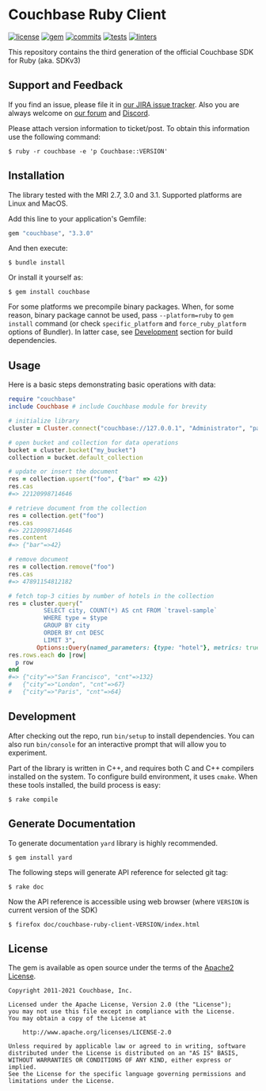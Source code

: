 # Couchbase Ruby Client

[![license](https://img.shields.io/github/license/couchbase/couchbase-ruby-client?color=brightgreen)](https://opensource.org/licenses/Apache-2.0)
[![gem](https://img.shields.io/gem/v/couchbase?color=brightgreen)](https://rubygems.org/gems/couchbase)
[![commits](https://img.shields.io/github/commits-since/couchbase/couchbase-ruby-client/latest?color=brightgreen)](https://github.com/couchbase/couchbase-ruby-client/commits/master)
[![tests](https://img.shields.io/github/workflow/status/couchbase/couchbase-ruby-client/tests?label=tests)](https://github.com/couchbase/couchbase-ruby-client/actions?query=workflow%3Atests)
[![linters](https://img.shields.io/github/workflow/status/couchbase/couchbase-ruby-client/linters?label=linters)](https://github.com/couchbase/couchbase-ruby-client/actions?query=workflow%3Alinters)

This repository contains the third generation of the official Couchbase SDK for Ruby (aka. SDKv3)

## Support and Feedback

If you find an issue, please file it in [our JIRA issue tracker](https://couchbase.com/issues/browse/RCBC). Also you are
always welcome on [our forum](https://forums.couchbase.com/c/ruby-sdk) and [Discord](https://discord.com/invite/sQ5qbPZuTh).

Please attach version information to ticket/post. To obtain this information use the following command:

    $ ruby -r couchbase -e 'p Couchbase::VERSION'

## Installation

The library tested with the MRI 2.7, 3.0 and 3.1. Supported platforms are Linux and MacOS.

Add this line to your application's Gemfile:

```ruby
gem "couchbase", "3.3.0"
```

And then execute:

    $ bundle install

Or install it yourself as:

    $ gem install couchbase

For some platforms we precompile binary packages. When, for some reason, binary package cannot be used, pass
`--platform=ruby` to `gem install` command (or check `specific_platform` and `force_ruby_platform` options of Bundler).
In latter case, see [Development](#development) section for build dependencies.

## Usage

Here is a basic steps demonstrating basic operations with data:

```ruby
require "couchbase"
include Couchbase # include Couchbase module for brevity

# initialize library
cluster = Cluster.connect("couchbase://127.0.0.1", "Administrator", "password")

# open bucket and collection for data operations
bucket = cluster.bucket("my_bucket")
collection = bucket.default_collection

# update or insert the document
res = collection.upsert("foo", {"bar" => 42})
res.cas
#=> 22120998714646

# retrieve document from the collection
res = collection.get("foo")
res.cas
#=> 22120998714646
res.content
#=> {"bar"=>42}

# remove document
res = collection.remove("foo")
res.cas
#=> 47891154812182

# fetch top-3 cities by number of hotels in the collection
res = cluster.query("
          SELECT city, COUNT(*) AS cnt FROM `travel-sample`
          WHERE type = $type
          GROUP BY city
          ORDER BY cnt DESC
          LIMIT 3",
        Options::Query(named_parameters: {type: "hotel"}, metrics: true))
res.rows.each do |row|
  p row
end
#=> {"city"=>"San Francisco", "cnt"=>132}
#   {"city"=>"London", "cnt"=>67}
#   {"city"=>"Paris", "cnt"=>64}
```

## Development

After checking out the repo, run `bin/setup` to install dependencies. You can also run `bin/console` for an interactive
prompt that will allow you to experiment.

Part of the library is written in C++, and requires both C and C++ compilers installed on the system. To configure build
environment, it uses `cmake`. When these tools installed, the build process is easy:

    $ rake compile

## Generate Documentation

To generate documentation `yard` library is highly recommended.

    $ gem install yard

The following steps will generate API reference for selected git tag:

    $ rake doc

Now the API reference is accessible using web browser (where `VERSION` is current version of the SDK)

    $ firefox doc/couchbase-ruby-client-VERSION/index.html

## License

The gem is available as open source under the terms of the [Apache2 License](https://opensource.org/licenses/Apache-2.0).

    Copyright 2011-2021 Couchbase, Inc.

    Licensed under the Apache License, Version 2.0 (the "License");
    you may not use this file except in compliance with the License.
    You may obtain a copy of the License at

        http://www.apache.org/licenses/LICENSE-2.0

    Unless required by applicable law or agreed to in writing, software
    distributed under the License is distributed on an "AS IS" BASIS,
    WITHOUT WARRANTIES OR CONDITIONS OF ANY KIND, either express or implied.
    See the License for the specific language governing permissions and
    limitations under the License.
